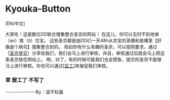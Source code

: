 # Kyouka-Button

[EN/中文]

大家吼！这是数位DD联合搜集整合圣京的网站！
在这儿，你可以无时不刻地单（an）推（ti）京宝。
这些圣京都是由DD们一天48h从京宝的录播和直播里【好像是个病句】搜集整合到的。
假如你有什么有趣的圣京，可以按照要求，通过［[圣京提交](https://github.com/Timolop233/Kyouka-button/issues/1)］分享给我们，我们会马上进行审核，并且，审核通过后就会马上把这条圣京放在网站上。
啊，对了，有的时候可能我们也会摸鱼，提交的圣京不能够马上进行审核。你也可以通过[[监工](https://github.com/Timolop233/Kyouka-button/projects/2)]来催促我们审核。

### 草 罢工了 不写了





   ---------------By：语不标菌

